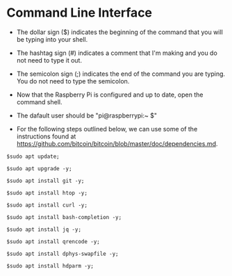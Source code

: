 # Command Line Interface

- The dollar sign ($) indicates the beginning of the command that you will be typing into your shell.

- The hashtag sign (#) indicates a comment that I'm making and you do not need to type it out.

- The semicolon sign (;) indicates the end of the command you are typing. You do not need to type the semicolon.

- Now that the Raspberry Pi is configured and up to date, open the command shell.

- The dafault user should be "pi@raspberrypi:~ $"

- For the following steps outlined below, we can use some of the instructions found at https://github.com/bitcoin/bitcoin/blob/master/doc/dependencies.md.

`$sudo apt update;`

`$sudo apt upgrade -y;`

`$sudo apt install git -y;`

`$sudo apt install htop -y;`

`$sudo apt install curl -y;`

`$sudo apt install bash-completion -y;`

`$sudo apt install jq -y;`

`$sudo apt install qrencode -y;`

`$sudo apt install dphys-swapfile -y;`

`$sudo apt install hdparm -y;`
